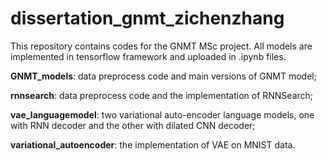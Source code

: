 # dissertation_gnmt_zichenzhang
This repository contains codes for the GNMT MSc project. All models are implemented in tensorflow framework and uploaded in .ipynb files.

__GNMT_models__: data preprocess code and main versions of GNMT model;

__rnnsearch__: data preprocess code and the implementation of RNNSearch;

__vae_languagemodel__: two variational auto-encoder language models, one with RNN decoder and the other with dilated CNN decoder;

__variational_autoencoder__: the implementation of VAE on MNIST data.
